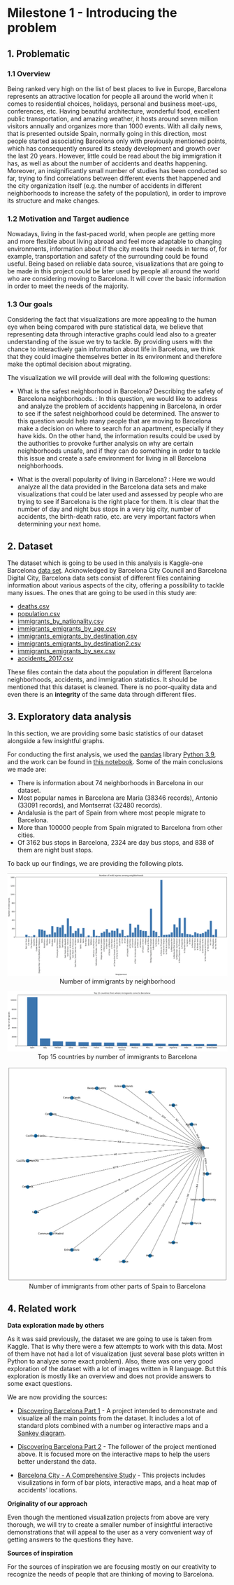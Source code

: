 # Milestone 1 - Introducing the problem

## 1. Problematic

### 1.1 Overview
Being ranked very high on the list of best places to live in Europe, Barcelona represents an attractive location for people all around the world when it comes to residential choices, holidays, personal and business meet-ups, conferences, etc. Having beautiful architecture, wonderful food, excellent public transportation, and amazing weather, it hosts around seven million visitors annually and organizes more than 1000 events. With all daily news, that is presented outside Spain, normally going in this direction, most people started associating Barcelona only with previously mentioned points, which has consequently ensured its steady development and growth over the last 20 years. However, little could be read about the big immigration it has, as well as about the number of accidents and deaths happening. Moreover, an insignificantly small number of studies has been conducted so far, trying to find correlations between different events thet happened and the city organization itself (e.g. the number of accidents in different neighborhoods to increase the safety of the population), in order to improve its structure and make changes.

### 1.2 Motivation and Target audience

Nowadays, living in the fast-paced world, when people are getting more and more flexible about living abroad and feel more adaptable to changing environments, information about if the city meets their needs in terms of, for example, transportation and safety of the surrounding could be found useful. Being based on reliable data source, visualizations that are going to be made in this project could be later used by people all around the world who are considering moving to Barcelona. It will cover the basic information in order to meet the needs of the majority.

### 1.3 Our goals

Considering the fact that visualizations are more appealing to the human eye when being compared with pure statistical data, we believe that representing data through interactive graphs could lead also to a greater understanding of the issue we try to tackle. By providing users with the chance to interactively gain information about life in Barcelona, we think that they could imagine themselves better in its environment and therefore make the optimal decision about migrating.

The visualization we will provide will deal with the following questions:

- What is the safest neighborhood in Barcelona? Describing the safety of Barcelona neighborhoods. : In this question, we would like to address and analyze the problem of accidents happening in Barcelona, in order to see if the safest neighborhood could be determined. The answer to this question would help many people that are moving to Barcelona make a decision on where to search for an apartment, especially if they have kids. On the other hand, the information results could be used by the authorities to provoke further analysis on why are certain neighborhoods unsafe, and if they can do something in order to tackle this issue and create a safe environment for living in all Barcelona neighborhoods. 

- What is the overall popularity of living in Barcelona? :  Here we would analyze all the data provided in the Barcelona data sets and make visualizations that could be later used and assessed by people who are trying to see if Barcelona is the right place for them. It is clear that the number of day and night bus stops in a very big city, number of accidents, the birth-death ratio, etc. are very important factors when determining your next home.

## 2. Dataset

The dataset which is going to be used in this analysis is Kaggle-one Barcelona [data set](https://www.kaggle.com/datasets/xvivancos/barcelona-data-sets). Acknowledged by Barcelona City Council and Barcelona Digital City, Barcelona data sets consist of different files containing information about various aspects of the city, offering a possibility to tackle many issues. The ones that are going to be used in this study are:

- [deaths.csv](data/deaths.csv)
- [population.csv](data/population.csv)
- [immigrants_by_nationality.csv](data/immigrants_by_nationality.csv)
- [immigrants_emigrants_by_age.csv](data/immigrants_emigrants_by_age.csv)
- [immigrants_emigrants_by_destination.csv](data/immigrants_emigrants_by_destination.csv)
- [immigrants_emigrants_by_destination2.csv](data/immigrants_emigrants_by_destination2.csv)
- [immigrants_emigrants_by_sex.csv ](data/immigrants_emigrants_by_sex.csv)
- [accidents_2017.csv](data/accidents_2017.csv)

These files contain the data about the population in different Barcelona neighborhoods, accidents, and immigration statistics.
It should be mentioned that this dataset is cleaned. There is no poor-quality data and even there is an **integrity** of the same data through different files.

## 3. Exploratory data analysis

In this section, we are providing some basic statistics of our dataset alongside a few insightful graphs.

For conducting the first analysis, we used the [pandas](https://pandas.pydata.org/) library [Python 3.9](https://www.python.org/downloads/release/python-390/), and the work can be found in [this notebook](exploration/datavizEDA.ipynb). Some of the main conclusions we made are:

- There is information about 74 neighborhoods in Barcelona in our dataset.
- Most popular names in Barcelona are Maria (38346 records), Antonio (33091 records), and Montserrat (32480 records).
- Andalusia is the part of Spain from where most people migrate to Barcelona.
- More than 100000 people from Spain migrated to Barcelona from other cities.
- Of 3162 bus stops in Barcelona, 2324 are day bus stops, and 838 of them are night bust stops.

To back up our findings, we are providing the following plots.

<p align="center">
  <img src="images/im_by_ne.png"/>
  Number of immigrants by neighborhood
</p>

<p align="center">
  <img src="images/top15.png"/>
  Top 15 countries by number of immigrants to Barcelona
</p>

<p align="center">
  <img src="images/immigrants from spain.png"/>
  Number of immigrants from other parts of Spain to Barcelona
</p>

## 4. Related work

**Data exploration made by others**

As it was said previously, the dataset we are going to use is taken from Kaggle. That is why there were a few attempts to work with this data. Most of them have not had a lot of visualization (just several base plots written in Python to analyze some exact problem). Also, there was one very good exploration of the dataset with a lot of images written in R language. But this exploration is mostly like an overview and does not provide answers to some exact questions.

We are now providing the sources:

- [Discovering Barcelona Part 1](https://www.kaggle.com/code/xvivancos/discovering-barcelona-part-i) - A project intended to demonstrate and visualize all the main points from the dataset. It includes a lot of standard plots combined with a number og interactive maps and a [Sankey diagram](https://en.wikipedia.org/wiki/Sankey_diagram).

- [Discovering Barcelona Part 2](https://www.kaggle.com/code/xvivancos/discovering-barcelona-part-ii) - The follower of the project mentioned above. It is focused more on the interactive maps to help the users better understand the data.

- [Barcelona City - A Comprehensive Study](https://www.kaggle.com/code/gaurav06/barcelona-city-a-comprehensive-study) - This projects includes visulizations in form of bar plots, interactive maps, and a heat map of accidents' locations.

**Originality of our approach**

Even though the mentioned visualization projects from above are very thorough, we will try to create a smaller number of insightful interactive demonstrations that will appeal to the user as a very convenient way of getting answers to the questions they have.

**Sources of inspiration**

For the sources of inspiration we are focusing mostly on our creativity to recognize the needs of people that are thinking of moving to Barcelona.

